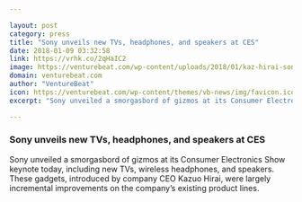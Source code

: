 ```yaml
---

layout: post
category: press
title: "Sony unveils new TVs, headphones, and speakers at CES"
date: 2018-01-09 03:32:58
link: https://vrhk.co/2qHaIC2
image: https://venturebeat.com/wp-content/uploads/2018/01/kaz-hirai-sony-ces-2018-1.jpg?fit=780%2C518&strip=all
domain: venturebeat.com
author: "VentureBeat"
icon: https://venturebeat.com/wp-content/themes/vb-news/img/favicon.ico
excerpt: "Sony unveiled a smorgasbord of gizmos at its Consumer Electronics Show keynote today, including new TVs, wireless headphones, and speakers. These gadgets, introduced by company CEO Kazuo Hirai, were largely incremental improvements on the company’s existing product lines."

---
```


### Sony unveils new TVs, headphones, and speakers at CES

Sony unveiled a smorgasbord of gizmos at its Consumer Electronics Show keynote today, including new TVs, wireless headphones, and speakers. These gadgets, introduced by company CEO Kazuo Hirai, were largely incremental improvements on the company’s existing product lines.